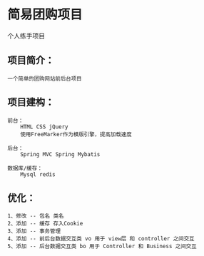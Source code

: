 # 简易团购项目

个人练手项目

## 项目简介：
    
    一个简单的团购网站前后台项目
    

## 项目建构：
    
    前台：
        HTML CSS jQuery
        使用FreeMarker作为模版引擎，提高加载速度
    
    后台：
        Spring MVC Spring Mybatis
        
    数据库/缓存：
        Mysql redis
    
## 优化：
    
    1、修改 -- 包名 类名
    2、添加 -- 缓存 存入Cookie
    3、添加 -- 事务管理
    4、添加 -- 前后台数据交互类 vo 用于 view层 和 controller 之间交互
    5、添加 -- 后台数据交互类 bo 用于 Controller 和 Business 之间交互
    